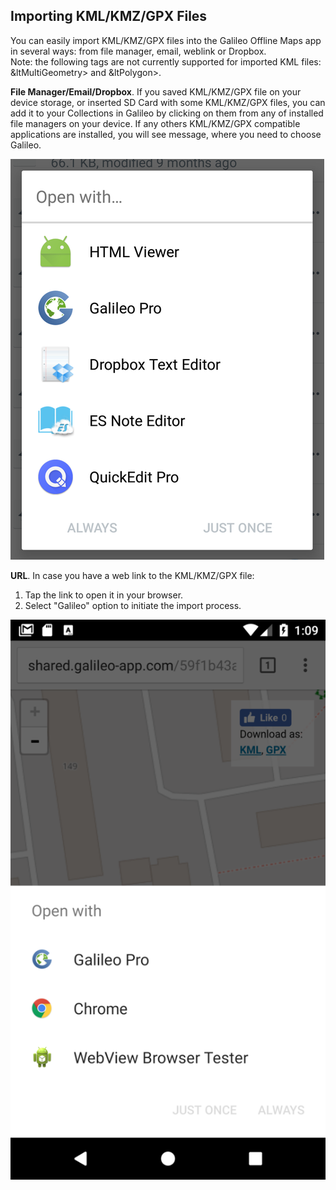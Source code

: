 ## Importing KML/KMZ/GPX Files

You can easily import KML/KMZ/GPX files into the Galileo Offline Maps app in several ways: from file manager, email, weblink or Dropbox.  
Note: the following tags are not currently supported for imported KML files: &ltMultiGeometry&gt; and &ltPolygon&gt;.

**File Manager/Email/Dropbox**. If you saved KML/KMZ/GPX file on your device storage, or inserted SD Card with some KML/KMZ/GPX files, you can add it to your Collections in Galileo by clicking on them from any of installed file managers on your device. If any others KML/KMZ/GPX compatible applications are installed, you will see message, where you need to choose Galileo.

![](/assets/import_1.png)

**URL**. In case you have a web link to the KML/KMZ/GPX file:  
1. Tap the link to open it in your browser.  
2. Select "Galileo" option to initiate the import process.

![](/assets/import_2.png)

